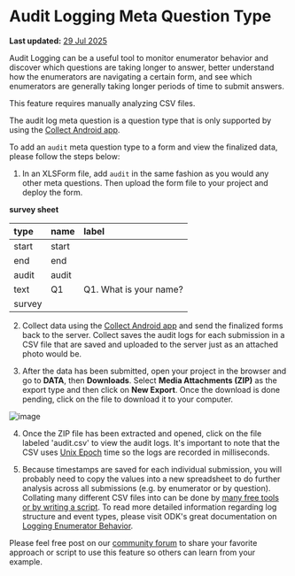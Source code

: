 # Audit Logging Meta Question Type
**Last updated:** <a href="https://github.com/kobotoolbox/docs/blob/47cbc8887d6df73ef3bf760d5a3962b77ab26ed8/source/audit_logging.md" class="reference">29 Jul 2025</a>

Audit Logging can be a useful tool to monitor enumerator behavior and discover
which questions are taking longer to answer, better understand how the
enumerators are navigating a certain form, and see which enumerators are
generally taking longer periods of time to submit answers.

<p class="note">This feature requires manually analyzing CSV files.</p>

The audit log meta question is a question type that is only supported by using
the [Collect Android app](kobocollect_on_android_latest.md).

To add an `audit` meta question type to a form and view the finalized data,
please follow the steps below:

1. In an XLSForm file, add `audit` in the same fashion as you would any other
   meta questions. Then upload the form file to your project and deploy the
   form.

**survey sheet**

| type  | name  | label                  |
| :---- | :---- | :--------------------- |
| start | start |                        |
| end   | end   |                        |
| audit | audit |                        |
| text  | Q1    | Q1. What is your name? |
| survey |

2. Collect data using the [Collect Android app](kobocollect_on_android_latest.md) and send
   the finalized forms back to the server. Collect saves the audit logs for each
   submission in a CSV file that are saved and uploaded to the server just as an
   attached photo would be.

3. After the data has been submitted, open your project in the browser and go to
   **DATA**, then **Downloads**. Select **Media Attachments (ZIP)** as the
   export type and then click on **New Export**. Once the download is done
   pending, click on the file to download it to your computer.

![image](/images/audit_logging/zip_export.png)

4. Once the ZIP file has been extracted and opened, click on the file labeled
   'audit.csv' to view the audit logs. It's important to note that the CSV uses
   [Unix Epoch](https://www.unixtimestamp.com/index.php) time so the logs are
   recorded in milliseconds.

5. Because timestamps are saved for each individual submission, you will
   probably need to copy the values into a new spreadsheet to do further
   analysis across all submissions (e.g. by enumerator or by question).
   Collating many different CSV files into can be done by
   [many free tools or by writing a script](https://www.google.com/search?q=merge+many+CSV).
   To read more detailed information regarding log structure and event types,
   please visit ODK's great documentation on
   [Logging Enumerator Behavior](https://docs.getodk.org/form-audit-log/#).

Please feel free post on our
[community forum](https://community.kobotoolbox.org/) to share your favorite
approach or script to use this feature so others can learn from your example.
